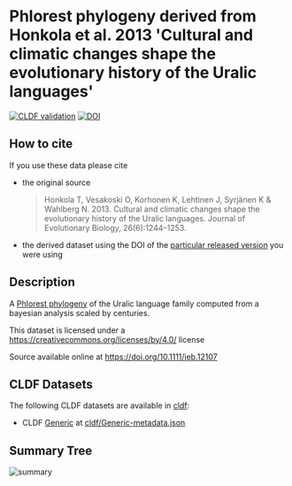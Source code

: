 # Phlorest phylogeny derived from Honkola et al. 2013 'Cultural and climatic changes shape the evolutionary history of the Uralic languages'

[![CLDF validation](https://github.com/phlorest/honkola_et_al2013/workflows/CLDF-validation/badge.svg)](https://github.com/phlorest/honkola_et_al2013/actions?query=workflow%3ACLDF-validation)
[![DOI](https://zenodo.org/badge/DOI/10.5281/zenodo.8250097.svg)](https://doi.org/10.5281/zenodo.8250097)

## How to cite

If you use these data please cite
- the original source
  > Honkola T, Vesakoski O, Korhonen K, Lehtinen J, Syrjänen K & Wahlberg N. 2013. Cultural and climatic changes shape the evolutionary history of the Uralic languages. Journal of Evolutionary Biology, 26(6):1244–1253.
- the derived dataset using the DOI of the [particular released version](../../releases/) you were using

## Description

A [Phlorest phylogeny](https://github.com/phlorest) of the Uralic language family computed from a bayesian analysis scaled by centuries.


This dataset is licensed under a https://creativecommons.org/licenses/by/4.0/ license

Source available online at https://doi.org/10.1111/jeb.12107


## CLDF Datasets

The following CLDF datasets are available in [cldf](cldf):

- CLDF [Generic](https://github.com/cldf/cldf/tree/master/modules/Generic) at [cldf/Generic-metadata.json](cldf/Generic-metadata.json)

## Summary Tree

![summary](https://raw.githubusercontent.com/phlorest/honkola_et_al2013/main/summary_tree.svg)
